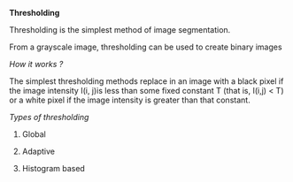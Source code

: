 **Thresholding**

Thresholding is the simplest method of image segmentation.

From a grayscale image, thresholding can be used to create binary images

*How it works ?*

The simplest thresholding methods replace in an image with a black pixel if the 
image intensity I(i, j)is less than some fixed constant T (that is, I(i,j) < T) or a white pixel if the image intensity is greater than that constant.

*Types of thresholding*

1. Global

2. Adaptive

3. Histogram based
